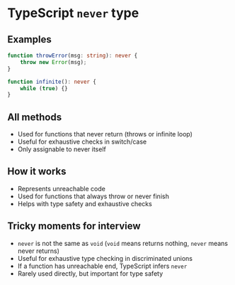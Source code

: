 # TypeScript `never` type

## Examples

```typescript
function throwError(msg: string): never {
	throw new Error(msg);
}

function infinite(): never {
	while (true) {}
}
```

## All methods

- Used for functions that never return (throws or infinite loop)
- Useful for exhaustive checks in switch/case
- Only assignable to never itself

## How it works

- Represents unreachable code
- Used for functions that always throw or never finish
- Helps with type safety and exhaustive checks

## Tricky moments for interview

- `never` is not the same as `void` (`void` means returns nothing, `never` means never returns)
- Useful for exhaustive type checking in discriminated unions
- If a function has unreachable end, TypeScript infers `never`
- Rarely used directly, but important for type safety
